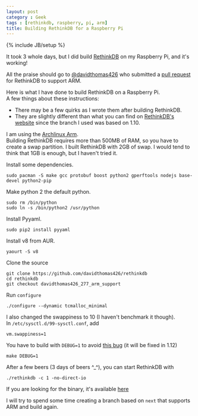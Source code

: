 ```yaml
---
layout: post
category : Geek
tags : [rethinkdb, raspberry, pi, arm]
title: Building RethinkDB for a Raspberry Pi
---
```

{% include JB/setup %}

It took 3 whole days, but I did build [RethinkDB](http://rethinkdb.com) on my Raspberry
Pi, and it's working!

All the praise should go to [@davidthomas426](https://github.com/davidthomas426) who
submitted a [pull request](https://github.com/rethinkdb/rethinkdb/pull/1625) for
RethinkDB to support ARM.


Here is what I have done to build RethinkDB on a Raspberry Pi.  
A few things about these instructions:

- There may be a few quirks as I wrote them after building RethinkDB.
- They are slightly different than what you can find on
[RethinkDB's website](http://www.rethinkdb.com/docs/install/arch/) since the branch I
used was based on 1.10.

I am using the [Archlinux Arm](http://archlinuxarm.org/platforms/armv6/raspberry-pi).  
Building RethinkDB requires more than 500MB of RAM, so you have to create a swap
partition. I built RethinkDB with 2GB of swap. I would tend to think that 1GB is enough,
but I haven't tried it.

Install some dependencies.

```
sudo pacman -S make gcc protobuf boost python2 gperftools nodejs base-devel python2-pip
```

Make python 2 the default python.

```
sudo rm /bin/python
sudo ln -s /bin/python2 /usr/python
```

Install Pyyaml.

```
sudo pip2 install pyyaml
```

Install v8 from AUR.

```
yaourt -S v8
```

Clone the source

```
git clone https://github.com/davidthomas426/rethinkdb
cd rethinkdb
git checkout davidthomas426_277_arm_support
```

Run `configure`

```
./configure --dynamic tcmalloc_minimal
```

I also changed the swappiness to 10 (I haven't benchmark it though).  
In `/etc/sysctl.d/99-sysctl.conf`, add

```
vm.swappiness=1
```

You have to build with `DEBUG=1` to avoid
[this bug](https://github.com/rethinkdb/rethinkdb/issues/1731) (it will be fixed in
1.12)

```
make DEBUG=1
```

After a few beers (3 days of beers ^_^), you can start RethinkDB with

```
./rethinkdb -c 1 -no-direct-io
```

If you are looking for the binary, it's available [here](http://justonepixel.com/retihnkdb/rethinkdbPi)

I will try to spend some time creating a branch based on `next` that supports ARM and
build again.



